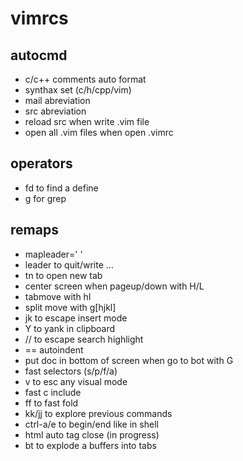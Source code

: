 # vimrcs
## autocmd
   - c/c++ comments auto format
   - synthax set (c/h/cpp/vim)
   - mail abreviation
   - src abreviation
   - reload src when write .vim file
   - open all .vim files when open .vimrc
   
## operators
   - fd to find a define
   - g for grep

## remaps
   - mapleader=' '
   - leader to quit/write ...
   - tn to open new tab
   - center screen when pageup/down with H/L
   - tabmove with hl
   - split move with g[hjkl]
   - jk to escape insert mode
   - Y to yank in clipboard
   - // to escape search highlight
   - == autoindent
   - put doc in bottom of screen when go to bot with G
   - fast selectors (s/p/f/a)
   - v to esc any visual mode
   - fast c include
   - ff to fast fold
   - kk/jj to explore previous commands
   - ctrl-a/e to begin/end like in shell
   - html auto tag close (in progress)
   - bt to explode a buffers into tabs
